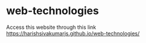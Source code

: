 # web-technologies

Access this website through this link   https://harishsivakumarjs.github.io/web-technologies/
